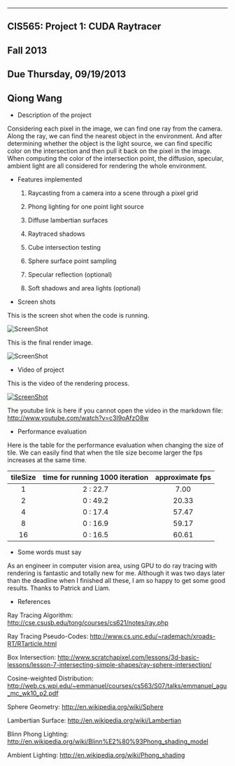 -------------------------------------------------------------------------------
CIS565: Project 1: CUDA Raytracer
-------------------------------------------------------------------------------
Fall 2013
-------------------------------------------------------------------------------
Due Thursday, 09/19/2013
-------------------------------------------------------------------------------
Qiong Wang
-------------------------------------------------------------------------------


* Description of the project

Considering each pixel in the image, we can find one ray from the camera. Along the ray, we can find the nearest object in the environment. And after determining whether the object is the light source, we can find specific color on the intersection and then pull it back on the pixel in the image. When computing the color of the intersection point, the diffusion, specular, ambient light are all considered for rendering the whole environment.


* Features implemented
 
   1. Raycasting from a camera into a scene through a pixel grid

   2. Phong lighting for one point light source
   
   3. Diffuse lambertian surfaces
   
   4. Raytraced shadows
   
   5. Cube intersection testing
   
   6. Sphere surface point sampling
   
   7. Specular reflection (optional)
   
   8. Soft shadows and area lights (optional)


* Screen shots

This is the screen shot when the code is running.

![ScreenShot](https://raw.github.com/GabriellaQiong/Project1-RayTracer/master/09222118snip.PNG)

This is the final render image.

![ScreenShot](https://raw.github.com/GabriellaQiong/Project1-RayTracer/master/09222119snip.PNG)


* Video of project

This is the video of the rendering process.

[![ScreenShot](https://raw.github.com/GabriellaQiong/Project1-RayTracer/master/videoScreenShot.PNG)](http://www.youtube.com/watch?v=c3I9oAfzO8w)

The youtube link is here if you cannot open the video in the markdown file: http://www.youtube.com/watch?v=c3I9oAfzO8w


* Performance evaluation

Here is the table for the performance evaluation when changing the size of tile. We can easily find that when the tile size become larger the fps increases at the same time.

| tileSize  |     time for running 1000 iteration    |  approximate fps |
|:---------:|:--------------------------------------:|:----------------:|
|     1     |               2 : 22.7                 |       7.00       |
|     2     |               0 : 49.2                 |       20.33      |
|     4     |               0 : 17.4                 |       57.47      |
|     8     |               0 : 16.9                 |       59.17      |
|    16     |               0 : 16.5                 |       60.61      |



* Some words must say

As an engineer in computer vision area, using GPU to do ray tracing with rendering is fantastic and totally new for me. Although it was two days later than the deadline when I finished all these, I am so happy to get some good results. Thanks to Patrick and Liam.


* References

Ray Tracing Algorithm: http://cse.csusb.edu/tong/courses/cs621/notes/ray.php

Ray Tracing Pseudo-Codes: http://www.cs.unc.edu/~rademach/xroads-RT/RTarticle.html

Box Intersection: http://www.scratchapixel.com/lessons/3d-basic-lessons/lesson-7-intersecting-simple-shapes/ray-sphere-intersection/

Cosine-weighted Distribution: http://web.cs.wpi.edu/~emmanuel/courses/cs563/S07/talks/emmanuel_agu_mc_wk10_p2.pdf

Sphere Geometry: http://en.wikipedia.org/wiki/Sphere

Lambertian Surface: http://en.wikipedia.org/wiki/Lambertian

Blinn Phong Lighting: http://en.wikipedia.org/wiki/Blinn%E2%80%93Phong_shading_model

Ambient Lighting: http://en.wikipedia.org/wiki/Phong_shading
